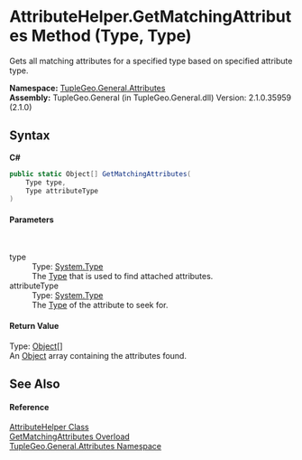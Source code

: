 # AttributeHelper.GetMatchingAttributes Method (Type, Type)
 

Gets all matching attributes for a specified type based on specified attribute type.

**Namespace:**&nbsp;<a href="N_TupleGeo_General_Attributes">TupleGeo.General.Attributes</a><br />**Assembly:**&nbsp;TupleGeo.General (in TupleGeo.General.dll) Version: 2.1.0.35959 (2.1.0)

## Syntax

**C#**<br />
``` C#
public static Object[] GetMatchingAttributes(
	Type type,
	Type attributeType
)
```


#### Parameters
&nbsp;<dl><dt>type</dt><dd>Type: <a href="http://msdn2.microsoft.com/en-us/library/42892f65" target="_blank">System.Type</a><br />The <a href="http://msdn2.microsoft.com/en-us/library/42892f65" target="_blank">Type</a> that is used to find attached attributes.</dd><dt>attributeType</dt><dd>Type: <a href="http://msdn2.microsoft.com/en-us/library/42892f65" target="_blank">System.Type</a><br />The <a href="http://msdn2.microsoft.com/en-us/library/42892f65" target="_blank">Type</a> of the attribute to seek for.</dd></dl>

#### Return Value
Type: <a href="http://msdn2.microsoft.com/en-us/library/e5kfa45b" target="_blank">Object</a>[]<br />An <a href="http://msdn2.microsoft.com/en-us/library/e5kfa45b" target="_blank">Object</a> array containing the attributes found.

## See Also


#### Reference
<a href="T_TupleGeo_General_Attributes_AttributeHelper">AttributeHelper Class</a><br /><a href="Overload_TupleGeo_General_Attributes_AttributeHelper_GetMatchingAttributes">GetMatchingAttributes Overload</a><br /><a href="N_TupleGeo_General_Attributes">TupleGeo.General.Attributes Namespace</a><br />